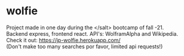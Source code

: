 # wolfie
Project made in one day during the &lt;/salt> bootcamp of fall -21.  
Backend express, frontend react. 
API's: WolframAlpha and Wikipedia.
Check it out: https://jp-wolfie.herokuapp.com/  
(Don't make too many searches por favor, limited api requests!)
